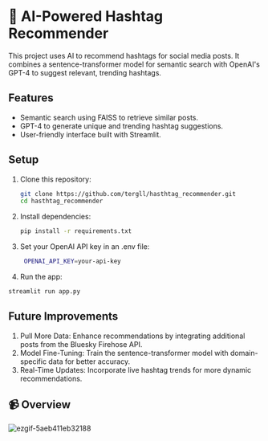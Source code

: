 # 📢 AI-Powered Hashtag Recommender

This project uses AI to recommend hashtags for social media posts. It combines a sentence-transformer model for semantic search with OpenAI's GPT-4 to suggest relevant, trending hashtags.

## Features
- Semantic search using FAISS to retrieve similar posts.
- GPT-4 to generate unique and trending hashtag suggestions.
- User-friendly interface built with Streamlit.

## Setup
1. Clone this repository:
   ```bash
   git clone https://github.com/tergll/hasthtag_recommender.git
   cd hasthtag_recommender
2. Install dependencies:
   ```bash
   pip install -r requirements.txt
3. Set your OpenAI API key in an .env file:
   ```bash
    OPENAI_API_KEY=your-api-key
5. Run the app:
  ```bash
  streamlit run app.py
```


## Future Improvements
1. Pull More Data: Enhance recommendations by integrating additional posts from the Bluesky Firehose API.
2. Model Fine-Tuning: Train the sentence-transformer model with domain-specific data for better accuracy.
3. Real-Time Updates: Incorporate live hashtag trends for more dynamic recommendations.


## 📹 Overview
![ezgif-5aeb411eb32188](https://github.com/user-attachments/assets/2d0abcbb-5ed6-43f5-b98d-42f5e32850bf)

